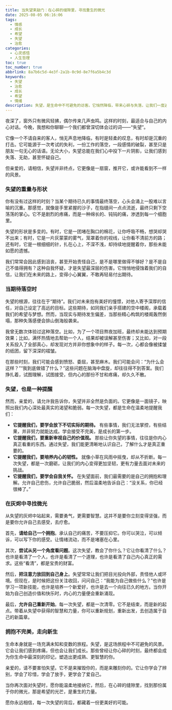```yaml
---
title: 当失望来敲门：在心碎的缝隙里，寻找重生的微光
date: 2025-08-05 06:16:06
tags:
  - 情感
  - 成长
  - 希望
  - 失望
  - 治愈
categories:
  - 心灵感悟
  - 人生哲理
toc: true
toc_number: true
abbrlink: 8a7b6c5d-4e3f-2a1b-0c9d-8e7f6a5b4c3d
keywords:
  - 失望
  - 治愈
  - 成长
  - 希望
  - 情绪
description: 失望，是生命中不可避免的访客。它悄然降临，带来心碎与失落，让我们一度迷失方向。但亲爱的，请相信，每一次失望的背后，都藏着一份成长的礼物，一份重新审视自我、拥抱希望的契机。这篇文章，愿与你一同，在失望的灰烬中，寻找那份属于自己的微光，温柔治愈，重新启程。
---
```


夜深了，窗外只有微风轻拂，偶尔传来几声虫鸣。这样的时刻，最适合与自己的内心对话。今晚，我想和你聊聊一个我们都曾深切体会过的词——“失望”。

它像一个不请自来的客人，悄无声息地降临，有时是轻柔的叹息，有时却是沉重的打击。它可能源于一次考试的失利，一份工作的落空，一段感情的破裂，甚至只是朋友一句无心的话语。无论大小，失望总能在我们心中投下一片阴影，让我们感到失落、无助，甚至怀疑自己。

但亲爱的，请相信，失望并非终点，它更像是一扇窗，推开它，或许能看到不一样的风景。

### 失望的重量与形状

你有没有过这样的时刻？当某个期待已久的事情最终落空，心头会涌上一股难以言喻的沉重。那感觉，就像是手里紧握的沙子，在指缝间一点点流逝，最终只剩下空荡荡的掌心。它不是剧烈的疼痛，而是一种绵长的、钝钝的痛，渗透到每一个细胞里。

失望的形状是多变的。有时，它是一团堵在胸口的棉花，让你呼吸不畅，想哭却哭不出来；有时，它是一片灰蒙蒙的雾气，笼罩着你的视线，让你看不清前方的路；还有时，它是一根细细的针，扎在心上，不深不浅，却持续地提醒着你，那些未能如愿的遗憾。

我们常常会因此感到沮丧，甚至开始责怪自己，是不是哪里做得不够好？是不是自己不值得拥有？这种自我怀疑，才是失望最深层的伤害。它悄悄地侵蚀着我们的自信，让我们在未来的路上，变得小心翼翼，不敢再轻易付出期待。

### 当期待落空时

失望的根源，往往在于“期待”。我们对未来抱有美好的憧憬，对他人寄予深厚的信任，对自己设定了高远的目标。这些期待，如同我们亲手搭建的空中楼阁，承载着我们的希望与梦想。然而，当现实与期待发生偏差，当那些精心构筑的楼阁轰然倒塌，那种失落感便会排山倒海般袭来。

我曾无数次体验过这种落空。比如，为了一个项目熬夜加班，最终却未能达到预期效果；比如，满怀热情地去帮助一个人，结果却被误解甚至伤害；又比如，对一段关系投入了全部真心，却发现对方并非你想象中的样子。每一次，心都会像被揉皱的纸团，留下深深的褶皱。

在那些时刻，我们可能会感到愤怒、委屈，甚至麻木。我们可能会问：“为什么会这样？”“我到底做错了什么？”这些问题在脑海中盘旋，却往往得不到答案。我们挣扎着，试图理解，试图接受，但内心的那份不甘和疼痛，却久久不散。

### 失望，也是一种提醒

然而，亲爱的，请允许我告诉你，失望并非全然是负面的。它更像是一面镜子，映照出我们内心深处最真实的渴望和脆弱。每一次失望，都是生命在温柔地提醒我们：

*   **它提醒我们，要学会放下不切实际的期待。** 有些事情，我们无法掌控，有些结果，并非努力就能达成。学会接受不完美，是成长的第一步。
*   **它提醒我们，要重新审视自己的价值观。** 那些让你失望的事情，往往是你内心真正看重的东西。通过失望，我们能更清晰地认识自己，了解什么才是真正重要的。
*   **它提醒我们，要培养内心的韧性。** 就像小草在风雨中摇曳，却从不折断。每一次失望，都是一次磨砺，让我们的内心变得更加坚韧，更有力量去面对未来的挑战。
*   **它提醒我们，要学会自我关怀。** 在失望面前，我们最需要的是自己的拥抱和理解。允许自己悲伤，允许自己脆弱，然后温柔地告诉自己：“没关系，你已经很棒了。”

### 在灰烬中寻找微光

从失望的灰烬中站起来，需要勇气，更需要智慧。这并不是要你立刻变得坚强，而是要你允许自己去感受，去疗愈。

首先，**请给自己一个拥抱**。承认自己的痛苦，不要压抑它。你可以哭泣，可以倾诉，可以写下你的感受。让情绪流动，而不是堵塞在心里。

其次，**尝试从另一个角度看问题**。这次失望，教会了你什么？它让你看清了什么？也许是看清了一个人，也许是看清了一个道理，也许是看清了自己内心真正的需求。这些“看清”，都是宝贵的财富。

然后，**把注意力放回到自己身上**。失望常常让我们把目光投向外部，责怪他人或环境。但现在，是时候把这份关注收回，问问自己：“我能为自己做些什么？”也许是学习一项新技能，也许是培养一个新爱好，也许是去一个向往已久的地方。当你开始为自己创造价值和快乐时，内心的力量便会重新涌现。

最后，**允许自己重新开始**。每一次失望，都是一次清零。它不是结束，而是新的起点。带着从失望中获得的智慧和力量，你可以重新规划，重新出发，去创造属于自己的新篇章。

### 拥抱不完美，走向新生

生命本身就是一场充满未知和变数的旅程。失望，是这场旅程中不可避免的风景。它会让我们感到疼痛，但也会让我们成长。那些曾经让你心碎的时刻，最终都会成为你生命中最深刻的印记，塑造出更成熟、更智慧的你。

亲爱的，请不要害怕失望。它不是来摧毁你的，而是来雕刻你的。它让你学会了辨别，学会了珍惜，学会了放手，更学会了爱自己。

当你再次面对失望时，愿你能温柔地接纳它，然后，在心碎的缝隙里，找到那份属于你的微光，那是希望的光芒，是重生的力量。

愿你永远相信，每一次失望的背后，都藏着一份更美好的可能。